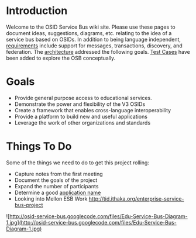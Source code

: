 # Introduction #

Welcome to the OSID Service Bus wiki site.  Please use these pages to document ideas, suggestions, diagrams, etc. relating to the idea of a service bus based on OSIDs.  In addition to being language independent, [requirements](Requirements.md) include support for messages, transactions, discovery, and federation.  The [architecture](Architecture.md) addressed the following goals.  [Test Cases](TestCases.md) have been added to explore the OSB conceptually.

# Goals #

  * Provide general purpose access to educational services.
  * Demonstrate the power and flexibility of the V3 OSIDs
  * Create a framework that enables cross-language interoperability
  * Provide a platform to build new and useful applications
  * Leverage the work of other organizations and standards

# Things To Do #

Some of the things we need to do to get this project rolling:

  * Capture notes from the first meeting
  * Document the goals of the project
  * Expand the number of participants
  * Determine a good [application name](ApplicationName.md)
  * Looking into Mellon ESB Work http://tid.ithaka.org/enterprise-service-bus-project

![http://osid-service-bus.googlecode.com/files/Edu-Service-Bus-Diagram-1.jpg](http://osid-service-bus.googlecode.com/files/Edu-Service-Bus-Diagram-1.jpg)